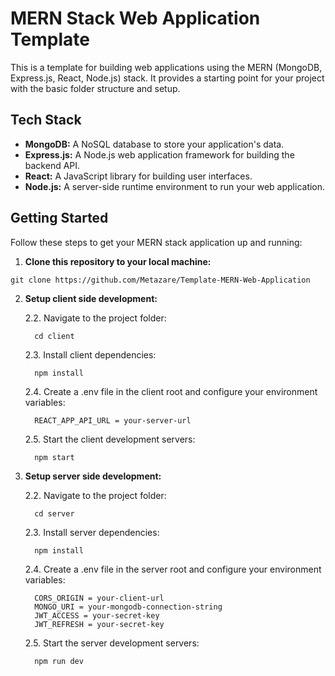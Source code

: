 # MERN Stack Web Application Template

This is a template for building web applications using the MERN (MongoDB, Express.js, React, Node.js) stack. It provides a starting point for your project with the basic folder structure and setup.

## Tech Stack

- **MongoDB:** A NoSQL database to store your application's data.
- **Express.js:** A Node.js web application framework for building the backend API.
- **React:** A JavaScript library for building user interfaces.
- **Node.js:** A server-side runtime environment to run your web application.

## Getting Started

Follow these steps to get your MERN stack application up and running:

1. **Clone this repository to your local machine:**
  ```shell
  git clone https://github.com/Metazare/Template-MERN-Web-Application
  ```

2. **Setup client side development:**

    2.2. Navigate to the project folder:
    ```shell
      cd client
    ```
    2.3. Install client dependencies:
    ```shell
      npm install
    ```
    2.4. Create a .env file in the client root and configure your environment variables:
    ```env
      REACT_APP_API_URL = your-server-url
    ```
    2.5. Start the client development servers:
    ```shell
      npm start
    ```  

2. **Setup server side development:**

    2.2. Navigate to the project folder:
    ```shell
      cd server
    ```
    2.3. Install server dependencies:
    ```shell
      npm install
    ```
    2.4. Create a .env file in the server root and configure your environment variables:
    ```env
      CORS_ORIGIN = your-client-url
      MONGO_URI = your-mongodb-connection-string
      JWT_ACCESS = your-secret-key
      JWT_REFRESH = your-secret-key
    ```
    2.5. Start the server development servers:
    ```shell
      npm run dev
    ```